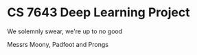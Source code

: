 # CS 7643 Deep Learning Project

We solemnly swear, we're up to no good

Messrs Moony, Padfoot and Prongs
